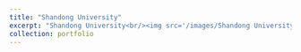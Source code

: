 ```yaml
---
title: "Shandong University"
excerpt: "Shandong University<br/><img src='/images/Shandong University.png'>"
collection: portfolio
---
```


